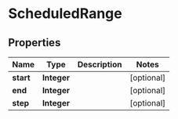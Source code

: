 

# ScheduledRange


## Properties

| Name | Type | Description | Notes |
|------------ | ------------- | ------------- | -------------|
|**start** | **Integer** |  |  [optional] |
|**end** | **Integer** |  |  [optional] |
|**step** | **Integer** |  |  [optional] |



